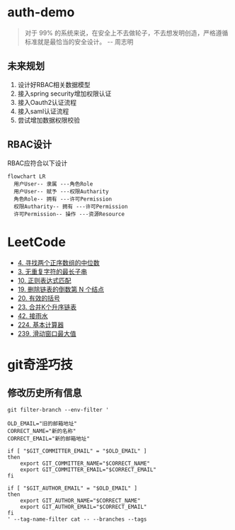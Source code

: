 # auth-demo

> 对于 99% 的系统来说，在安全上不去做轮子，不去想发明创造，严格遵循标准就是最恰当的安全设计。  -- 周志明

## 未来规划

1. 设计好RBAC相关数据模型
2. 接入spring security增加权限认证
3. 接入Oauth2认证流程
4. 接入saml认证流程
5. 尝试增加数据权限校验

## RBAC设计

RBAC应符合以下设计

```mermaid
flowchart LR
  用户User-- 隶属 ---角色Role
  用户User-- 赋予 ---权限Autharity
  角色Role-- 拥有 ---许可Permission
  权限Autharity-- 拥有 ---许可Permission
  许可Permission-- 操作 ---资源Resource
```

# LeetCode

- [4. 寻找两个正序数组的中位数](https://leetcode-cn.com/problems/median-of-two-sorted-arrays/)
- [3. 无重复字符的最长子串](https://leetcode-cn.com/problems/longest-substring-without-repeating-characters/) 
- [10. 正则表达式匹配](https://leetcode-cn.com/problems/regular-expression-matching/)
- [19. 删除链表的倒数第 N 个结点](https://leetcode-cn.com/problems/merge-k-sorted-lists/)
- [20. 有效的括号](https://leetcode-cn.com/problems/valid-parentheses/)
- [23. 合并K个升序链表](https://leetcode-cn.com/problems/merge-k-sorted-lists/)
- [42. 接雨水](https://leetcode-cn.com/problems/trapping-rain-water/)
- [224. 基本计算器](https://leetcode-cn.com/problems/basic-calculator/)
- [239. 滑动窗口最大值]( https://leetcode-cn.com/problems/sliding-window-maximum/)

# git奇淫巧技

## 修改历史所有信息

```git
git filter-branch --env-filter '

OLD_EMAIL="旧的邮箱地址"
CORRECT_NAME="新的名称"
CORRECT_EMAIL="新的邮箱地址"

if [ "$GIT_COMMITTER_EMAIL" = "$OLD_EMAIL" ]
then
    export GIT_COMMITTER_NAME="$CORRECT_NAME"
    export GIT_COMMITTER_EMAIL="$CORRECT_EMAIL"
fi

if [ "$GIT_AUTHOR_EMAIL" = "$OLD_EMAIL" ]
then
    export GIT_AUTHOR_NAME="$CORRECT_NAME"
    export GIT_AUTHOR_EMAIL="$CORRECT_EMAIL"
fi
' --tag-name-filter cat -- --branches --tags
```